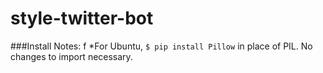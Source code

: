 # style-twitter-bot

###Install Notes: f
*For Ubuntu, ```$ pip install Pillow``` in place of PIL. No changes to import necessary.